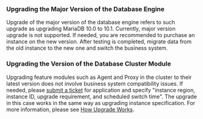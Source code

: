 ### Upgrading the Major Version of the Database Engine
Upgrade of the major version of the database engine refers to such upgrade as upgrading MariaDB 10.0 to 10.1.
Currently, major version upgrade is not supported. If needed, you are recommended to purchase an instance on the new version. After testing is completed, migrate data from the old instance to the new one and switch the business system.

### Upgrading the Version of the Database Cluster Module
Upgrading feature modules such as Agent and Proxy in the cluster to their latest version does not involve business system compatibility issues. If needed, please [submit a ticket](https://console.cloud.tencent.com/workorder/category) for application and specify "instance region, instance ID, upgrade requirement, and scheduled switch time". The upgrade in this case works in the same way as upgrading instance specification. For more information, please see [How Upgrade Works](https://intl.cloud.tencent.com/document/product/237/8484).
